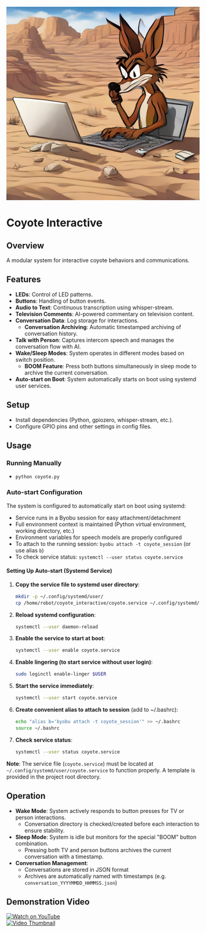 ![Coyote Image](coyote.png)

# Coyote Interactive

## Overview
A modular system for interactive coyote behaviors and communications.

## Features
- **LEDs**: Control of LED patterns.
- **Buttons**: Handling of button events.
- **Audio to Text**: Continuous transcription using whisper-stream.
- **Television Comments**: AI-powered commentary on television content.
- **Conversation Data**: Log storage for interactions.
  - **Conversation Archiving**: Automatic timestamped archiving of conversation history.
- **Talk with Person**: Captures intercom speech and manages the conversation flow with AI.
- **Wake/Sleep Modes**: System operates in different modes based on switch position.
  - **BOOM Feature**: Press both buttons simultaneously in sleep mode to archive the current conversation.
- **Auto-start on Boot**: System automatically starts on boot using systemd user services.

## Setup
- Install dependencies (Python, gpiozero, whisper-stream, etc.).
- Configure GPIO pins and other settings in config files.

## Usage
### Running Manually
- `python coyote.py`

### Auto-start Configuration
The system is configured to automatically start on boot using systemd:
- Service runs in a Byobu session for easy attachment/detachment
- Full environment context is maintained (Python virtual environment, working directory, etc.)
- Environment variables for speech models are properly configured
- To attach to the running session: `byobu attach -t coyote_session` (or use alias `b`)
- To check service status: `systemctl --user status coyote.service`

#### Setting Up Auto-start (Systemd Service)

1. **Copy the service file to systemd user directory**:
   ```bash
   mkdir -p ~/.config/systemd/user/
   cp /home/robot/coyote_interactive/coyote.service ~/.config/systemd/user/
   ```

2. **Reload systemd configuration**:
   ```bash
   systemctl --user daemon-reload
   ```

3. **Enable the service to start at boot**:
   ```bash
   systemctl --user enable coyote.service
   ```

4. **Enable lingering (to start service without user login)**:
   ```bash
   sudo loginctl enable-linger $USER
   ```

5. **Start the service immediately**:
   ```bash
   systemctl --user start coyote.service
   ```

6. **Create convenient alias to attach to session** (add to ~/.bashrc):
   ```bash
   echo "alias b='byobu attach -t coyote_session'" >> ~/.bashrc
   source ~/.bashrc
   ```

7. **Check service status**:
   ```bash
   systemctl --user status coyote.service
   ```

**Note**: The service file (`coyote.service`) must be located at `~/.config/systemd/user/coyote.service` to function properly. A template is provided in the project root directory.

## Operation
- **Wake Mode**: System actively responds to button presses for TV or person interactions.
  - Conversation directory is checked/created before each interaction to ensure stability.
- **Sleep Mode**: System is idle but monitors for the special "BOOM" button combination.
  - Pressing both TV and person buttons archives the current conversation with a timestamp.
- **Conversation Management**: 
  - Conversations are stored in JSON format
  - Archives are automatically named with timestamps (e.g. `conversation_YYYYMMDD_HHMMSS.json`)

## Demonstration Video

[![Watch on YouTube](https://img.shields.io/badge/Watch%20on-YouTube-red?style=for-the-badge&logo=youtube)](https://www.youtube.com/watch?v=pncuq-U_tuU)  
[![Video Thumbnail](https://img.youtube.com/vi/pncuq-U_tuU/0.jpg)](https://www.youtube.com/watch?v=pncuq-U_tuU)

